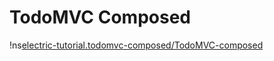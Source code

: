 # TodoMVC Composed <span id="title-extra"><span>

<div id="nav"></div>

!ns[electric-tutorial.todomvc-composed/TodoMVC-composed]()
